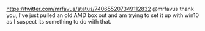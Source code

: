 https://twitter.com/mrfavus/status/740655207349112832 @mrfavus thank you, I've just pulled an old AMD box out and am trying to set it up with win10 as I suspect its something to do with that.